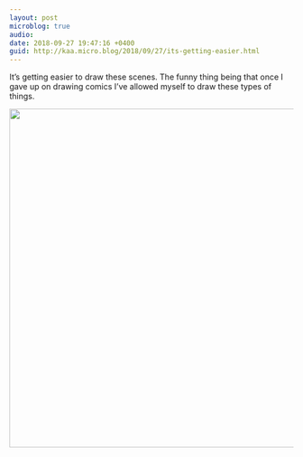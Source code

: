 ```yaml
---
layout: post
microblog: true
audio: 
date: 2018-09-27 19:47:16 +0400
guid: http://kaa.micro.blog/2018/09/27/its-getting-easier.html
---
```

It’s getting easier to draw these scenes. The funny thing being that once I gave up on drawing comics I’ve allowed myself to draw these types of things.

<img src="https://www.kaa.bz/uploads/2018/da6232bd17.jpg" width="600" height="600" />
